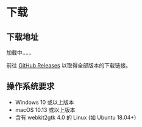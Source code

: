 # 下载
<h2 id="Download">下载地址</h2>
<p id="OSVERSION">加载中……</p>
<p id="EPHVERSION"></p>
<div id="downloadButtonContainer"></div>

前往 [GitHub Releases](https://github.com/ResetPower/Epherome/releases) 以取得全部版本的下载链接。

## 操作系统要求

- Windows 10 或以上版本
- macOS 10.13 或以上版本
- 含有 webkit2gtk 4.0 的 Linux (如 Ubuntu 18.04+)

<style>
    .downloadbutton {
        padding: 10px 20px;
        font-size: 18px;
        background-color: #4CAF50;
        color: white;
        border: none;
        border-radius: 5px;
        cursor: pointer;
    }
</style>

<script module>
    export default {
        mounted() {
        fetch('https://api.github.com/repos/ResetPower/Epherome/releases')
            .then(response => response.json())
            .then(data => {
                const htmlUrl = data[0].html_url;
                const version = htmlUrl.match(/tag\/(.*)$/)[1];
                this.checkOperatingSystem(version);
            });
        },
        methods: {
            checkOperatingSystem(version) {
                document.getElementById("downloadButtonContainer").innerHTML = null;
                var osName = "Unknown";
                var osVersion = "Unknown";
                var userAgent = navigator.userAgent.toLowerCase();
                if (userAgent.indexOf("win") >= 0) {
                    osName = "Windows";
                    osVersion = "Windows 10 及以上（Windows 7 用户请自行从 <a href='https://github.com/ResetPower/Epherome/' target='_blank'>源代码</a> 参照 <a href='https://tauri.app/zh-cn/v1/guides/building/windows/#supporting-windows-7' target='_blank'>Tauri 官方文档</a> 进行编译使用）";
                    this.addDownloadButton("https://github.com/ResetPower/Epherome/releases/download/"+version+"/Epherome_"+version+"_x86-setup.exe", "下载 x86 安装程序(.exe)");
                    this.addDownloadButton("https://github.com/ResetPower/Epherome/releases/download/"+version+"/Epherome_"+version+"_x64-setup.exe", "下载 x64 安装程序(.exe)");
                    this.addDownloadButton("https://github.com/ResetPower/Epherome/releases/download/"+version+"/Epherome_"+version+"_arm64-setup.exe", "下载 arm64 安装程序(.exe)");
                } else if (userAgent.indexOf("mac") >= 0) {
                    osName = "macOS";
                    osVersion = "macOS High Sierra (10.13) 及以上";
                    this.addDownloadButton("https://github.com/ResetPower/Epherome/releases/download/"+version+"/Epherome_"+version+"_universal.dmg", "下载 Universal 安装映像(.dmg)");
                    this.addDownloadButton("https://github.com/ResetPower/Epherome/releases/download/"+version+"/Epherome_universal.app.tar.gz", "下载 Universal 软件(.app)")
                } else if (userAgent.indexOf("linux") >= 0) {
                    osName = "Linux";
                    osVersion = "含有webkit2gtk 4.0的Linux (如 Ubuntu 18.04+)，暂未支持Linux Arm64";
                    this.addDownloadButton("https://github.com/ResetPower/Epherome/releases/download/"+version+"/epherome_"+version+"_amd64.deb", "下载 amd64 软件包(.deb)");
                    this.addDownloadButton("https://github.com/ResetPower/Epherome/releases/download/"+version+"/epherome_"+version+"_amd64.AppImage", "下载 amd64 通用软件包(.AppImage)");
                }
                document.getElementById("Download").innerHTML = "Epherome " + osName + "版";
                document.getElementById("OSVERSION").innerHTML = "系统要求：" + osVersion;
                document.getElementById("EPHVERSION").innerHTML = "当前最新版本：" + version;
                if (osName == "Unknown") {
                    document.getElementById("Download").innerHTML = "Epherome";
                    document.getElementById("OSVERSION").innerHTML = "Epherome 不支持您使用的设备"
                    document.getElementById("EPHVERSION").innerHTML = null
                }
                if ((userAgent.indexOf("iphone") >= 0) || (userAgent.indexOf("android") >= 0)) {
                    document.getElementById("Download").innerHTML = "Epherome";
                    document.getElementById("OSVERSION").innerHTML = "很抱歉，Epherome 不支持手机/平板使用";
                    document.getElementById("EPHVERSION").innerHTML = "若要下载，请访问下方 Github Release 界面或使用电脑访问";
                    document.getElementById("downloadButtonContainer").innerHTML = null
                }
            },
            addDownloadButton(downloadUrl, buttonText) {
                var container = document.getElementById("downloadButtonContainer");
                var buttonContainer = document.createElement("div");
                buttonContainer.className = "button-container";
                var button = document.createElement("a");
                button.innerHTML = buttonText;
                button.setAttribute("href",downloadUrl)
                buttonContainer.appendChild(button);
                container.appendChild(buttonContainer);
            }
        }
    }
</script>